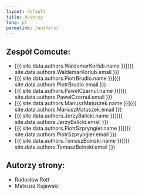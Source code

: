 ```yaml
---
layout: default
title: Autorzy
lang: pl
permalink: /authors/
---
```


## Zespół Comcute:
 - [{{ site.data.authors.WaldemarKorlub.name }}]({{ site.data.authors.WaldemarKorlub.email }})
 - [{{ site.data.authors.PiotrBrudlo.name }}]({{ site.data.authors.PiotrBrudlo.email }})
 - [{{ site.data.authors.PawelCzarnul.name }}]({{ site.data.authors.PawelCzarnul.email }})
 - [{{ site.data.authors.MariuszMatuszek.name }}]({{ site.data.authors.MariuszMatuszek.email }})
 - [{{ site.data.authors.JerzyBalicki.name }}]({{ site.data.authors.JerzyBalicki.email }})
 - [{{ site.data.authors.PiotrSzpryngier.name }}]({{ site.data.authors.PiotrSzpryngier.email }})
 - [{{ site.data.authors.TomaszBoinski.name }}]({{ site.data.authors.TomaszBoinski.email }})

## Autorzy strony:
 - Radosław Rott
 - Mateusz Kujawski
